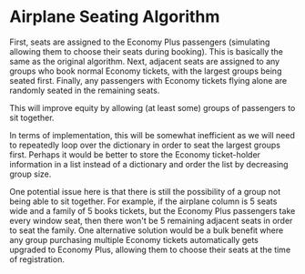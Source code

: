 # Airplane Seating Algorithm

First, seats are assigned to the Economy Plus passengers (simulating allowing them to choose their seats during booking). This is basically the same as the original algorithm. Next, adjacent seats are assigned to any groups who book normal Economy tickets, with the largest groups being seated first. Finally, any passengers with Economy tickets flying alone are randomly seated in the remaining seats.

This will improve equity by allowing (at least some) groups of passengers to sit together.

In terms of implementation, this will be somewhat inefficient as we will need to repeatedly loop over the dictionary in order to seat the largest groups first. Perhaps it would be better to store the Economy ticket-holder information in a list instead of a dictionary and order the list by decreasing group size.

One potential issue here is that there is still the possibility of a group not being able to sit together. For example, if the airplane column is 5 seats wide and a family of 5 books tickets, but the Economy Plus passengers take every window seat, then there won't be 5 remaining adjacent seats in order to seat the family. One alternative solution would be a bulk benefit where any group purchasing multiple Economy tickets automatically gets upgraded to Economy Plus, allowing them to choose their seats at the time of registration.

